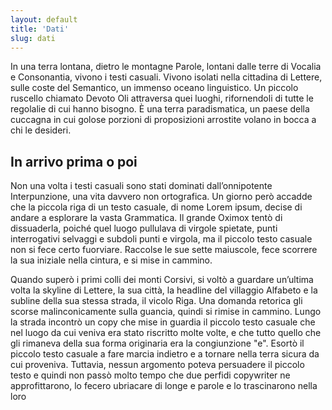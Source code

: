 ```yaml
---
layout: default
title: 'Dati'
slug: dati
---
```

In una terra lontana, dietro le montagne Parole, lontani dalle terre di Vocalia e Consonantia, vivono i testi casuali. Vivono isolati nella cittadina di Lettere, sulle coste del Semantico, un immenso oceano linguistico. Un piccolo ruscello chiamato Devoto Oli attraversa quei luoghi, rifornendoli di tutte le regolalie di cui hanno bisogno. È una terra paradismatica, un paese della cuccagna in cui golose porzioni di proposizioni arrostite volano in bocca a chi le desideri.

## In arrivo prima o poi

Non una volta i testi casuali sono stati dominati dall’onnipotente Interpunzione, una vita davvero non ortografica. Un giorno però accadde che la piccola riga di un testo casuale, di nome Lorem ipsum, decise di andare a esplorare la vasta Grammatica. Il grande Oximox tentò di dissuaderla, poiché quel luogo pullulava di virgole spietate, punti interrogativi selvaggi e subdoli punti e virgola, ma il piccolo testo casuale non si fece certo fuorviare. Raccolse le sue sette maiuscole, fece scorrere la sua iniziale nella cintura, e si mise in cammino.

Quando superò i primi colli dei monti Corsivi, si voltò a guardare un’ultima volta la skyline di Lettere, la sua città, la headline del villaggio Alfabeto e la subline della sua stessa strada, il vicolo Riga. Una domanda retorica gli scorse malinconicamente sulla guancia, quindi si rimise in cammino. Lungo la strada incontrò un copy che mise in guardia il piccolo testo casuale che nel luogo da cui veniva era stato riscritto molte volte, e che tutto quello che gli rimaneva della sua forma originaria era la congiunzione "e". Esortò il piccolo testo casuale a fare marcia indietro e a tornare nella terra sicura da cui proveniva. Tuttavia, nessun argomento poteva persuadere il piccolo testo e quindi non passò molto tempo che due perfidi copywriter ne approfittarono, lo fecero ubriacare di longe e parole e lo trascinarono nella loro 